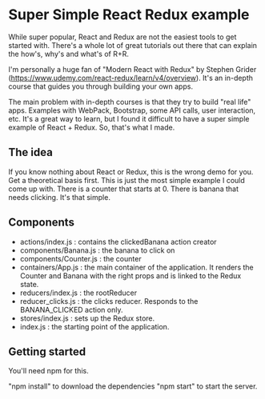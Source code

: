 # Super Simple React Redux example
While super popular, React and Redux are not the easiest tools to get started with. 
There's a whole lot of great tutorials out there that can explain the how's, why's and what's of R+R.

I'm personally a huge fan of "Modern React with Redux" by Stephen Grider (https://www.udemy.com/react-redux/learn/v4/overview). 
It's an in-depth course that guides you through building your own apps. 

The main problem with in-depth courses is that
they try to build "real life" apps. Examples with WebPack, Bootstrap, some API calls, user interaction, etc.
It's a great way to learn, but I found it difficult to have a super simple example of React + Redux. So, that's what I made.

## The idea
If you know nothing about React or Redux, this is the wrong demo for you. Get a theoretical basis first. This is just the most simple example
I could come up with. There is a counter that starts at 0. There is banana that needs clicking. It's that simple.

## Components

* actions/index.js : contains the clickedBanana action creator
* components/Banana.js : the banana to click on
* components/Counter.js : the counter
* containers/App.js : the main container of the application. It renders the Counter and Banana with the right props and is linked to the Redux state.
* reducers/index.js : the rootReducer
* reducer_clicks.js : the clicks reducer. Responds to the BANANA_CLICKED action only.
* stores/index.js : sets up the Redux store.
* index.js : the starting point of the application.

## Getting started

You'll need npm for this.

"npm install" to download the dependencies
"npm start" to start the server.

